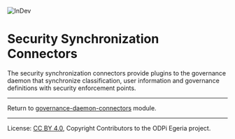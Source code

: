<!-- SPDX-License-Identifier: CC-BY-4.0 -->
<!-- Copyright Contributors to the ODPi Egeria project. -->

![InDev](../../../../../open-metadata-publication/website/images/egeria-content-status-in-development.png#pagewidth)

# Security Synchronization Connectors

The security synchronization connectors provide plugins to the governance daemon
that synchronize classification, user information and governance definitions
with security enforcement points.

----
Return to [governance-daemon-connectors](..) module.

----
License: [CC BY 4.0](https://creativecommons.org/licenses/by/4.0/),
Copyright Contributors to the ODPi Egeria project.
